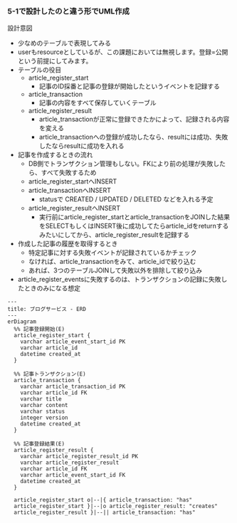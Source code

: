### 5-1で設計したのと違う形でUML作成

設計意図
- 少なめのテーブルで表現してみる
- userもresourceとしているが、この課題においては無視します。登録=公開という前提にしてみます。
- テーブルの役目
    - article_register_start 
        - 記事のID採番と記事の登録が開始したというイベントを記録する
    - article_transaction
        - 記事の内容をすべて保存していくテーブル
    - article_register_result
        - article_transactionが正常に登録できたかによって、記録される内容を変える
        - article_transactionへの登録が成功したなら、resultには成功、失敗したならresultに成功を入れる
- 記事を作成するときの流れ
  - DB側でトランザクション管理もしない。FKにより前の処理が失敗したら、すべて失敗するため
  - article_register_startへINSERT
  - article_transactionへINSERT
    - statusで CREATED / UPDATED / DELETED などを入れる予定
  - article_register_resultへINSERT
    - 実行前にarticle_register_startとarticle_transactionをJOINした結果をSELECTもしくはINSERT後に成功してたらarticle_idをreturnするみたいにしてから、article_register_resultを記録する
- 作成した記事の履歴を取得するとき
    - 特定記事に対する失敗イベントが記録されているかチェック
    - なければ、article_transactionをみて、article_idで絞り込む
    - あれば、3つのテーブルJOINして失敗以外を排除して絞り込み
- article_register_eventsに失敗するのは、トランザクションの記録に失敗したときのみになる想定
```mermaid
---
title: ブログサービス - ERD
---
erDiagram
  %% 記事登録開始(E)
  article_register_start {
    varchar article_event_start_id PK
    varchar article_id
    datetime created_at
  }

  %% 記事トランザクション(E)
  article_transaction {
    varchar article_transaction_id PK
    varchar article_id FK
    varchar title
    varchar content
    varchar status
    integer version
    datetime created_at
  }

  %% 記事登録結果(E)
  article_register_result {
    varchar article_register_result_id PK
    varchar article_register_result
    varchar article_id FK
    varchar article_event_start_id FK
    datetime created_at
  }

  article_register_start o|--|{ article_transaction: "has"
  article_register_start }|--|o article_register_result: "creates"
  article_register_result }|--|| article_transaction: "has"
```


